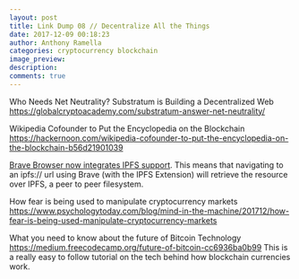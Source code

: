 ```yaml
---
layout: post
title: Link Dump 08 // Decentralize All the Things
date: 2017-12-09 00:18:23
author: Anthony Ramella
categories: cryptocurrency blockchain
image_preview:
description: 
comments: true
---
```

Who Needs Net Neutrality? Substratum is Building a Decentralized Web
https://globalcryptoacademy.com/substratum-answer-net-neutrality/

Wikipedia Cofounder to Put the Encyclopedia on the Blockchain
https://hackernoon.com/wikipedia-cofounder-to-put-the-encyclopedia-on-the-blockchain-b56d21901039


[Brave Browser now integrates IPFS support](https://github.com/brave/browser-laptop/issues/9556#issuecomment-352453877). This means that navigating to an ipfs:// url using Brave (with the IPFS Extension) will retrieve the resource over IPFS, a peer to peer filesystem.

How fear is being used to manipulate cryptocurrency markets
https://www.psychologytoday.com/blog/mind-in-the-machine/201712/how-fear-is-being-used-manipulate-cryptocurrency-markets

What you need to know about the future of Bitcoin Technology
https://medium.freecodecamp.org/future-of-bitcoin-cc6936ba0b99
This is a really easy to follow tutorial on the tech behind how blockchain currencies work.